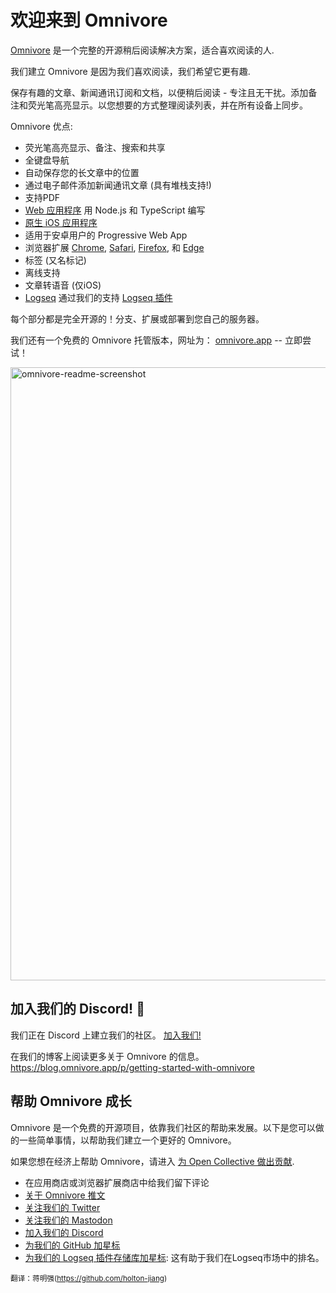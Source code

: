 # 欢迎来到 Omnivore

[Omnivore](https://omnivore.app) 是一个完整的开源稍后阅读解决方案，适合喜欢阅读的人.

我们建立 Omnivore 是因为我们喜欢阅读，我们希望它更有趣.

保存有趣的文章、新闻通讯订阅和文档，以便稍后阅读 - 专注且无干扰。添加备注和荧光笔高亮显示。以您想要的方式整理阅读列表，并在所有设备上同步。

Omnivore 优点:

- 荧光笔高亮显示、备注、搜索和共享
- 全键盘导航
- 自动保存您的长文章中的位置
- 通过电子邮件添加新闻通讯文章 (具有堆栈支持!)
- 支持PDF
- [Web 应用程序](https://omnivore.app/) 用 Node.js 和 TypeScript 编写
- [原生 iOS 应用程序](https://omnivore.app/install/ios)
- 适用于安卓用户的 Progressive Web App
- 浏览器扩展 [Chrome](https://omnivore.app/install/chrome), [Safari](https://omnivore.app/install/safari), [Firefox](https://omnivore.app/install/firefox), 和 [Edge](https://omnivore.app/install/edge)
- 标签 (又名标记)
- 离线支持
- 文章转语音 (仅iOS)
- [Logseq](https://logseq.com/) 通过我们的支持 [Logseq 插件](https://github.com/omnivore-app/logseq-omnivore)

每个部分都是完全开源的！分支、扩展或部署到您自己的服务器。

我们还有一个免费的 Omnivore 托管版本，网址为： [omnivore.app](https://omnivore.app/) -- 立即尝试！

<img width="981" alt="omnivore-readme-screenshot" src="https://user-images.githubusercontent.com/75189/153696698-9e4f1bdd-5954-465b-8ab0-b4eacc60f779.png">

## 加入我们的 Discord! :speech_balloon:

我们正在 Discord 上建立我们的社区。 [加入我们!](https://discord.gg/h2z5rppzz9)

在我们的博客上阅读更多关于 Omnivore 的信息。 <https://blog.omnivore.app/p/getting-started-with-omnivore>

## 帮助 Omnivore 成长

Omnivore 是一个免费的开源项目，依靠我们社区的帮助来发展。以下是您可以做的一些简单事情，以帮助我们建立一个更好的 Omnivore。

如果您想在经济上帮助 Omnivore，请进入 [为 Open Collective 做出贡献](https://opencollective.com/omnivore).

- 在应用商店或浏览器扩展商店中给我们留下评论
- [关于 Omnivore 推文](https://twitter.com/intent/tweet?text=I%20recently%20started%20using%20@OmnivoreApp%20as%20a%20free,%20open-source%20read-it-later%20app.%20Check%20it%20out:%20https://omnivore.app)
- [关注我们的 Twitter](https://twitter.com/omnivoreapp)
- [关注我们的 Mastodon](https://pkm.social/@omnivore)
- [加入我们的 Discord](https://discord.gg/h2z5rppzz9)
- [为我们的 GitHub 加星标](https://github.com/omnivore-app/omnivore)
- [为我们的 Logseq 插件存储库加星标](https://github.com/omnivore-app/logseq-omnivore): 这有助于我们在Logseq市场中的排名。


<sub>翻译：蒋明强(https://github.com/holton-jiang)</sub>
